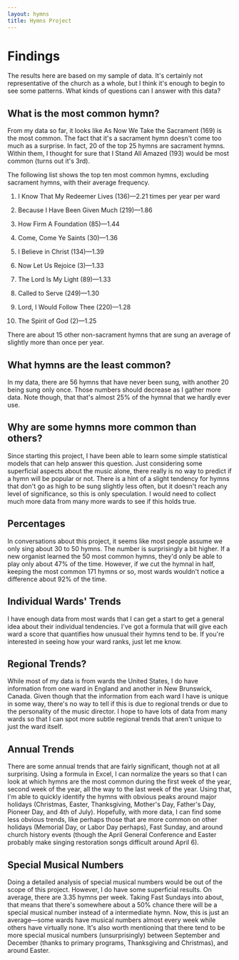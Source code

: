 ```yaml
---
layout: hymns
title: Hymns Project
---
```


#  Findings

The results here are based on my sample of data. It's certainly not representative of the church as a whole, but I think it's enough to begin to see some patterns. What kinds of questions can I answer with this data?

## What is the most common hymn?

From my data so far, it looks like As Now We Take the Sacrament (169) is the most common. The fact that it's a sacrament hymn doesn't come too much as a surprise. In fact, 20 of the top 25 hymns are sacrament hymns. Within them, I thought for sure that I Stand All Amazed (193) would be most common (turns out it's 3rd).

The following list shows the top ten most common hymns, excluding sacrament hymns, with their average frequency.

1. I Know That My Redeemer Lives (136)—2.21 times per year per ward

1. Because I Have Been Given Much (219)—1.86

1. How Firm A Foundation (85)—1.44

1. Come, Come Ye Saints (30)—1.36

1. I Believe in Christ (134)—1.39

1. Now Let Us Rejoice (3)—1.33

1. The Lord Is My Light (89)—1.33

1. Called to Serve (249)—1.30

1. Lord, I Would Follow Thee (220)—1.28

1. The Spirit of God (2)—1.25

There are about 15 other non-sacrament hymns that are sung an average of slightly more than once per year.

## What hymns are the least common?

In my data, there are 56 hymns that have never been sung, with another 20 being sung only once. Those numbers should decrease as I gather more data. Note though, that that's almost 25% of the hymnal that we hardly ever use.

## Why are some hymns more common than others? 

Since starting this project, I have been able to learn some simple statistical models that can help answer this question. Just considering some superficial aspects about the music alone, there really is no way to predict if a hymn will be popular or not. There is a hint of a slight tendency for hymns that don't go as high to be sung slightly less often, but it doesn't reach any level of significance, so this is only speculation. I would need to collect much more data from many more wards to see if this holds true.

## Percentages

In conversations about this project, it seems like most people assume we only sing about 30 to 50 hymns. The number is surprisingly a bit higher. If a new organist learned the 50 most common hymns, they'd only be able to play only about 47% of the time. However, if we cut the hymnal in half, keeping the most common 171 hymns or so, most wards wouldn't notice a difference about 92% of the time.

## Individual Wards' Trends

I have enough data from most wards that I can get a start to get a general idea about their individual tendencies. I've got a formula that will give each ward a score that quantifies how unusual their hymns tend to be. If you're interested in seeing how your ward ranks, just let me know.

## Regional Trends?
While most of my data is from wards the United States, I do have information from one ward in England and another in New Brunswick, Canada. Given though that the information from each ward I have is unique in some way, there's no way to tell if this is due to regional trends or due to the personality of the music director. I hope to have lots of data from many wards so that I can spot more subtle regional trends that aren't unique to just the ward itself.

## Annual Trends
There are some annual trends that are fairly significant, though not at all surprising. Using a formula in Excel, I can normalize the years so that I can look at which hymns are the most common during the first week of the year, second week of the year, all the way to the last week of the year. Using that, I'm able to quickly identify the hymns with obvious peaks around major holidays (Christmas, Easter, Thanksgiving, Mother's Day, Father's Day, Pioneer Day, and 4th of July). Hopefully, with more data, I can find some less obvious trends, like perhaps those that are more common on other holidays (Memorial Day, or Labor Day perhaps), Fast Sunday, and around church history events (though the April General Conference and Easter probably make singing restoration songs difficult around April 6).

## Special Musical Numbers
Doing a detailed analysis of special musical numbers would be out of the scope of this project. However, I do have some superficial results. On average, there are 3.35 hymns per week. Taking Fast Sundays into about, that means that there's somewhere about a 50% chance there will be a special musical number instead of a intermediate hymn. Now, this is just an average—some wards have musical numbers almost every week while others have virtually none. It's also worth mentioning that there tend to be more special musical numbers (unsurprisingly) between September and December (thanks to primary programs, Thanksgiving and Christmas), and around Easter.